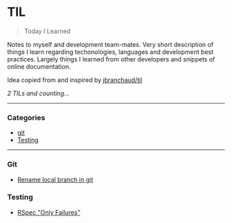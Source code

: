 # TIL

> Today I Learned

Notes to myself and development team-mates. Very short description of things I learn regarding techonologies, languages and development best practices. Largely things I learned from other developers and snippets of online documentation.

Idea copied from and inspired by [jbranchaud/til](https://github.com/jbranchaud/til)

_2 TILs and counting..._

---

### Categories

* [git](#git)
* [Testing](#testing)

---

### Git

- [Rename local branch in git](git/rename-branch.md)

### Testing

- [RSpec "Only Failures"](testing/rspec-only-failures.md)
